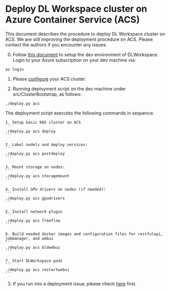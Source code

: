 # Deploy DL Workspace cluster on Azure Container Service (ACS)

This document describes the procedure to deploy DL Workspace cluster on ACS. We are still improving the deployment procedure on ACS. Please contact the authors if you encounter any issues. 

0. Follow [this document](../../DevEnvironment/README.md) to setup the dev environment of DLWorkspace. Login to your Azure subscription on your dev machine via:

```
az login
```

1. Please [configure](configure.md) your ACS cluster. 

2. Running deployment script on the dev machine under src/ClusterBootstrap, as follows:

```
./deploy.py acs
```

The deployment script executes the following commands in sequence.

    1. Setup basic K8S cluster on ACS
    ```
    ./deploy.py acs deploy
    ```

    2. Label nodels and deploy services:
    ```
    ./deploy.py acs postdeploy
    ```

    3. Mount storage on nodes:
    ```
    ./deploy.py acs storagemount
    ```

    4. Install GPU drivers on nodes (if needed):
    ```
    ./deploy.py acs gpudrivers
    ```

    5. Install network plugin
    ```
    ./deploy.py acs freeflow
    ```

    6. Build needed docker images and configuration files for restfulapi, jobmanager, and webui
    ```
    ./deploy.py acs bldwebui
    ```

    7. Start DLWorkspace pods
    ```
    ./deploy.py acs restartwebui
    ```

3. If you run into a deployment issue, please check [here](FAQ.md) first. 
